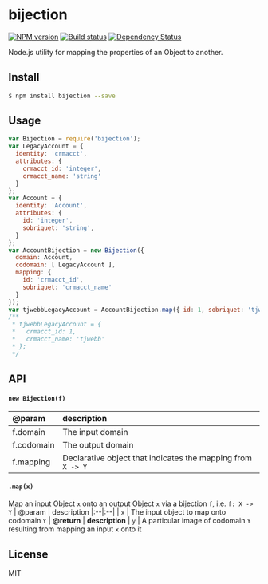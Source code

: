 bijection
=====================

[![NPM version][npm-image]][npm-url]
[![Build status][travis-image]][travis-url]
[![Dependency Status][daviddm-image]][daviddm-url]

Node.js utility for mapping the properties of an Object to another.

## Install
```sh
$ npm install bijection --save
```

## Usage
```js
var Bijection = require('bijection');
var LegacyAccount = {
  identity: 'crmacct',
  attributes: {
    crmacct_id: 'integer',
    crmacct_name: 'string'
  }
};
var Account = {
  identity: 'Account',
  attributes: {
    id: 'integer',
    sobriquet: 'string',
  }
};
var AccountBijection = new Bijection({
  domain: Account,
  codomain: [ LegacyAccount ],
  mapping: {
    id: 'crmacct_id',
    sobriquet: 'crmacct_name'
  }
});
var tjwebbLegacyAccount = AccountBijection.map({ id: 1, sobriquet: 'tjwebb' });
/**
 * tjwebbLegacyAccount = {
 *   crmacct_id: 1,
 *   crmacct_name: 'tjwebb'
 * };
 */
```

## API

#### `new Bijection(f)`
| @param | description
|:--|:--|
f.domain | The input domain
f.codomain | The output domain
f.mapping | Declarative object that indicates the mapping from `X -> Y`

#### `.map(x)`
Map an input Object `x` onto an output Object `x` via a bijection `f`, i.e. `f: X -> Y`
| @param | description
|:--|:--|
| `x` | The input object to map onto codomain `Y`
| **@return** | **description**
| `y` | A particular image of codomain `Y` resulting from mapping an input `x` onto it

## License
MIT

[npm-image]: https://img.shields.io/npm/v/bijection.svg?style=flat
[npm-url]: https://npmjs.org/package/bijection
[travis-image]: https://img.shields.io/travis/tjwebb/bijection.svg?style=flat
[travis-url]: https://travis-ci.org/tjwebb/bijection
[daviddm-image]: http://img.shields.io/david/tjwebb/bijection.svg?style=flat
[daviddm-url]: https://david-dm.org/tjwebb/bijection
